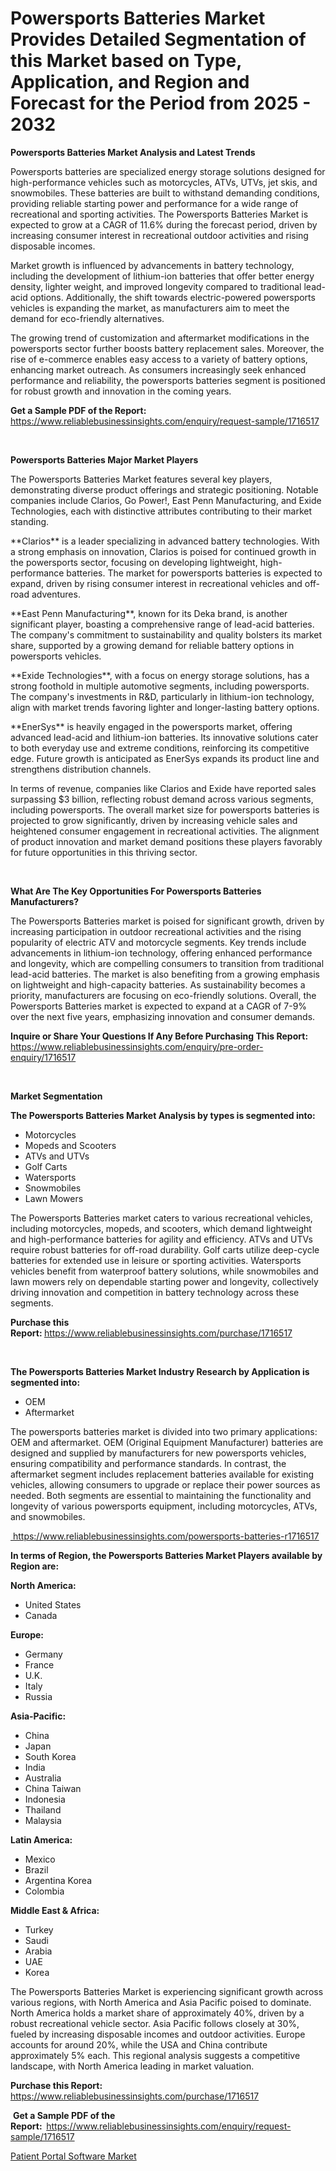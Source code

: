 <p><h1>Powersports Batteries Market Provides Detailed Segmentation of this Market based on Type, Application, and Region and Forecast for the Period from 2025 - 2032</h1></p><p><strong>Powersports Batteries Market Analysis and Latest Trends</strong></p>
<p><p>Powersports batteries are specialized energy storage solutions designed for high-performance vehicles such as motorcycles, ATVs, UTVs, jet skis, and snowmobiles. These batteries are built to withstand demanding conditions, providing reliable starting power and performance for a wide range of recreational and sporting activities. The Powersports Batteries Market is expected to grow at a CAGR of 11.6% during the forecast period, driven by increasing consumer interest in recreational outdoor activities and rising disposable incomes.</p><p>Market growth is influenced by advancements in battery technology, including the development of lithium-ion batteries that offer better energy density, lighter weight, and improved longevity compared to traditional lead-acid options. Additionally, the shift towards electric-powered powersports vehicles is expanding the market, as manufacturers aim to meet the demand for eco-friendly alternatives. </p><p>The growing trend of customization and aftermarket modifications in the powersports sector further boosts battery replacement sales. Moreover, the rise of e-commerce enables easy access to a variety of battery options, enhancing market outreach. As consumers increasingly seek enhanced performance and reliability, the powersports batteries segment is positioned for robust growth and innovation in the coming years.</p></p>
<p><strong>Get a Sample PDF of the Report:&nbsp;</strong> <a href="https://www.reliablebusinessinsights.com/enquiry/request-sample/1716517?utm_campaign=2190&utm_medium=2&utm_source=Github&utm_content=ia&utm_term=28032025&utm_id=powersports-batteries">https://www.reliablebusinessinsights.com/enquiry/request-sample/1716517</a></p>
<p>&nbsp;</p>
<p><strong>Powersports Batteries Major Market Players</strong></p>
<p><p>The Powersports Batteries Market features several key players, demonstrating diverse product offerings and strategic positioning. Notable companies include Clarios, Go Power!, East Penn Manufacturing, and Exide Technologies, each with distinctive attributes contributing to their market standing.</p><p>**Clarios** is a leader specializing in advanced battery technologies. With a strong emphasis on innovation, Clarios is poised for continued growth in the powersports sector, focusing on developing lightweight, high-performance batteries. The market for powersports batteries is expected to expand, driven by rising consumer interest in recreational vehicles and off-road adventures.</p><p>**East Penn Manufacturing**, known for its Deka brand, is another significant player, boasting a comprehensive range of lead-acid batteries. The company's commitment to sustainability and quality bolsters its market share, supported by a growing demand for reliable battery options in powersports vehicles.</p><p>**Exide Technologies**, with a focus on energy storage solutions, has a strong foothold in multiple automotive segments, including powersports. The company's investments in R&D, particularly in lithium-ion technology, align with market trends favoring lighter and longer-lasting battery options.</p><p>**EnerSys** is heavily engaged in the powersports market, offering advanced lead-acid and lithium-ion batteries. Its innovative solutions cater to both everyday use and extreme conditions, reinforcing its competitive edge. Future growth is anticipated as EnerSys expands its product line and strengthens distribution channels.</p><p>In terms of revenue, companies like Clarios and Exide have reported sales surpassing $3 billion, reflecting robust demand across various segments, including powersports. The overall market size for powersports batteries is projected to grow significantly, driven by increasing vehicle sales and heightened consumer engagement in recreational activities. The alignment of product innovation and market demand positions these players favorably for future opportunities in this thriving sector.</p></p>
<p>&nbsp;</p>
<p><strong>What Are The Key Opportunities For Powersports Batteries Manufacturers?</strong></p>
<p><p>The Powersports Batteries market is poised for significant growth, driven by increasing participation in outdoor recreational activities and the rising popularity of electric ATV and motorcycle segments. Key trends include advancements in lithium-ion technology, offering enhanced performance and longevity, which are compelling consumers to transition from traditional lead-acid batteries. The market is also benefiting from a growing emphasis on lightweight and high-capacity batteries. As sustainability becomes a priority, manufacturers are focusing on eco-friendly solutions. Overall, the Powersports Batteries market is expected to expand at a CAGR of 7-9% over the next five years, emphasizing innovation and consumer demands.</p></p>
<p><strong>Inquire or Share Your Questions If Any Before Purchasing This Report:</strong> <a href="https://www.reliablebusinessinsights.com/enquiry/pre-order-enquiry/1716517?utm_campaign=2190&utm_medium=2&utm_source=Github&utm_content=ia&utm_term=28032025&utm_id=powersports-batteries">https://www.reliablebusinessinsights.com/enquiry/pre-order-enquiry/1716517</a></p>
<p>&nbsp;</p>
<p><strong>Market Segmentation</strong></p>
<p><strong>The Powersports Batteries Market Analysis by types is segmented into:</strong></p>
<p><ul><li>Motorcycles</li><li>Mopeds and Scooters</li><li>ATVs and UTVs</li><li>Golf Carts</li><li>Watersports</li><li>Snowmobiles</li><li>Lawn Mowers</li></ul></p>
<p><p>The Powersports Batteries market caters to various recreational vehicles, including motorcycles, mopeds, and scooters, which demand lightweight and high-performance batteries for agility and efficiency. ATVs and UTVs require robust batteries for off-road durability. Golf carts utilize deep-cycle batteries for extended use in leisure or sporting activities. Watersports vehicles benefit from waterproof battery solutions, while snowmobiles and lawn mowers rely on dependable starting power and longevity, collectively driving innovation and competition in battery technology across these segments.</p></p>
<p><strong>Purchase this Report:&nbsp;</strong><a href="https://www.reliablebusinessinsights.com/purchase/1716517?utm_campaign=2190&utm_medium=2&utm_source=Github&utm_content=ia&utm_term=28032025&utm_id=powersports-batteries">https://www.reliablebusinessinsights.com/purchase/1716517</a></p>
<p>&nbsp;</p>
<p><strong>The Powersports Batteries Market Industry Research by Application is segmented into:</strong></p>
<p><ul><li>OEM</li><li>Aftermarket</li></ul></p>
<p><p>The powersports batteries market is divided into two primary applications: OEM and aftermarket. OEM (Original Equipment Manufacturer) batteries are designed and supplied by manufacturers for new powersports vehicles, ensuring compatibility and performance standards. In contrast, the aftermarket segment includes replacement batteries available for existing vehicles, allowing consumers to upgrade or replace their power sources as needed. Both segments are essential to maintaining the functionality and longevity of various powersports equipment, including motorcycles, ATVs, and snowmobiles.</p></p>
<p><a href="https://www.reliablebusinessinsights.com/powersports-batteries-r1716517?utm_campaign=2190&utm_medium=2&utm_source=Github&utm_content=ia&utm_term=28032025&utm_id=powersports-batteries">&nbsp;https://www.reliablebusinessinsights.com/powersports-batteries-r1716517</a></p>
<p><strong>In terms of Region, the Powersports Batteries Market Players available by Region are:</strong></p>
<p>
    <p> <strong> North America: </strong>
        <ul>
            <li>United States</li>
            <li>Canada</li>
        </ul>
        </p> 
    <p> <strong> Europe: </strong>
        <ul>
            <li>Germany</li>
            <li>France</li>
            <li>U.K.</li>
            <li>Italy</li>
            <li>Russia</li>
        </ul>
        </p> 
    <p> <strong> Asia-Pacific: </strong>
        <ul>
            <li>China</li>
            <li>Japan</li>
            <li>South Korea</li>
            <li>India</li>
            <li>Australia</li>
            <li>China Taiwan</li>
            <li>Indonesia</li>
            <li>Thailand</li>
            <li>Malaysia</li>
        </ul>
        </p> 
    <p> <strong> Latin America: </strong>
        <ul>
            <li>Mexico</li>
            <li>Brazil</li>
            <li>Argentina Korea</li>
            <li>Colombia</li>
        </ul>
        </p> 
    <p> <strong> Middle East & Africa: </strong>
        <ul>
            <li>Turkey</li>
            <li>Saudi</li>
            <li>Arabia</li>
            <li>UAE</li>
            <li>Korea</li>
        </ul>
    </p>
    </p>
<p><p>The Powersports Batteries Market is experiencing significant growth across various regions, with North America and Asia Pacific poised to dominate. North America holds a market share of approximately 40%, driven by a robust recreational vehicle sector. Asia Pacific follows closely at 30%, fueled by increasing disposable incomes and outdoor activities. Europe accounts for around 20%, while the USA and China contribute approximately 5% each. This regional analysis suggests a competitive landscape, with North America leading in market valuation.</p></p>
<p><strong>Purchase this Report: </strong><a href="https://www.reliablebusinessinsights.com/purchase/1716517?utm_campaign=2190&utm_medium=2&utm_source=Github&utm_content=ia&utm_term=28032025&utm_id=powersports-batteries">https://www.reliablebusinessinsights.com/purchase/1716517</a></p>
<p>&nbsp;<strong>Get a Sample PDF of the Report:&nbsp;&nbsp;</strong><a href="https://www.reliablebusinessinsights.com/enquiry/request-sample/1716517?utm_campaign=2190&utm_medium=2&utm_source=Github&utm_content=ia&utm_term=28032025&utm_id=powersports-batteries">https://www.reliablebusinessinsights.com/enquiry/request-sample/1716517</a></p>
<p><strong></strong></p>
<p><p><a href="https://github.com/AshrafKhan865/Market-Research-Report-List-2/blob/main/patient-portal-software-market.md?utm_campaign=2190&utm_medium=2&utm_source=Github&utm_content=ia&utm_term=28032025&utm_id=powersports-batteries">Patient Portal Software Market</a></p></p>